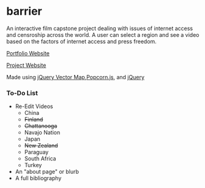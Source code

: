 # barrier
An interactive film capstone project dealing with issues of internet access and censroship across the world. A user can select a region and see a video based on the factors of internet access and press freedom.

<a href="http://dcc.umd.edu/portfolio/stuli/">Portfolio Website</a> 

<a href="http://sidtuli.github.io/barrier/">Project Website</a> 

Made using <a href = "http://jqvmap.com/">jQuery Vector Map</a>,<a href ="http://popcornjs.org/">Popcorn.js</a>, and <a href="https://jquery.com/">jQuery</a>

<h3>To-Do List</h3>
<ul>
    <li>Re-Edit Videos
        <ul>
            <li>China</li>
            <li><del>Finland</del></li>
            <li><del>Chattanooga</del></li>
            <li>Navajo Nation</li>
            <li>Japan</li>
            <li><del>New Zealand</del></li>
            <li>Paraguay</li>
            <li>South Africa</li>
            <li>Turkey</li>
        </ul>
    </li>
    <li>An "about page" or blurb</li>
    <li>A full bibliography</li>
</ul>
